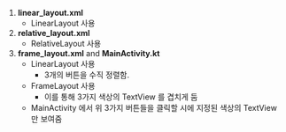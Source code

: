 1. **linear_layout.xml**
    - LinearLayout 사용
2. **relative_layout.xml**
    - RelativeLayout 사용
3. **frame_layout.xml** and **MainActivity.kt**
    - LinearLayout 사용
      - 3개의 버튼을 수직 정렬함.
    - FrameLayout 사용
      - 이를 통해 3가지 색상의 TextView 를 겹치게 둠
    - MainActivity 에서 위 3가지 버튼들을 클릭할 시에 지정된 색상의 TextView만 보여줌